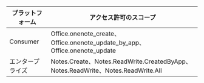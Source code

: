 | プラットフォーム | アクセス許可のスコープ |
|------|------|
| Consumer | Office.onenote_create、Office.onenote_update_by_app、Office.onenote_update |
| エンタープライズ | Notes.Create、Notes.ReadWrite.CreatedByApp、Notes.ReadWrite、Notes.ReadWrite.All |  